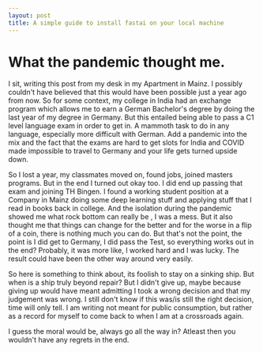 ```yaml
---
layout: post
title: A simple guide to install fastai on your local machine
---
```


# What the pandemic thought me.

I sit, writing this post from my desk in my Apartment in Mainz. I possibly couldn't have believed that this would have been possible just a year ago from now. So for some context, my college in India had an exchange program which allows me to earn a German Bachelor's degree by doing the last year of my degree in Germany. But this entailed being able to pass a C1 level language exam in order to get in.  A mammoth task to do in any language, especially more difficult with German. Add a pandemic into the mix and the fact that the exams are hard to get slots for India and COVID made impossible to travel to Germany and your life gets turned upside down. 



So I lost a year, my classmates moved on, found jobs, joined masters programs. But in the end I turned out okay too. I did end up passing that exam and joining TH Bingen. I found a working student position at a Company in Mainz doing some deep learning stuff and applying stuff that I read in books back in college. And the isolation during the pandemic showed me what rock bottom can really be , I was a mess. But it also thought me that things can change for the better and for the worse in a flip of a coin, there is nothing much you can do. But that's not the point, the point is I did get to Germany, I did pass the Test, so everything works out in the end? Probably, it was more like, I worked hard and I was lucky. The result could have been the other way around very easily.



So here is something to think about, its foolish to stay on a sinking ship. But when is a ship truly beyond repair? But I didn't give up, maybe because giving up would have meant admitting I took a wrong decision and that my judgement was wrong. I still don't know if this was/is still the right decision, time will only tell. I am writing not meant for public consumption, but rather as a record for myself to come back to when I am at a crossroads again. 



I guess the moral would be, always go all the way in? Atleast then you wouldn't have any regrets in the end.
